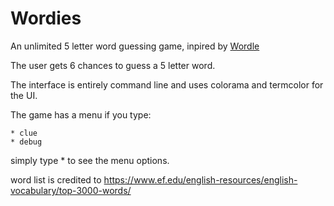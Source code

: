 <h1>Wordies</h1>

An unlimited 5 letter word guessing game, inpired by <a href="https://www.nytimes.com/games/wordle/index.html" target="_blank">Wordle<a/>

The user gets 6 chances to guess a 5 letter word.

The interface is entirely command line and uses colorama and termcolor for the UI.

The game has a menu if you type:
```
* clue
* debug
```
simply type * to see the menu options.

word list is credited to https://www.ef.edu/english-resources/english-vocabulary/top-3000-words/